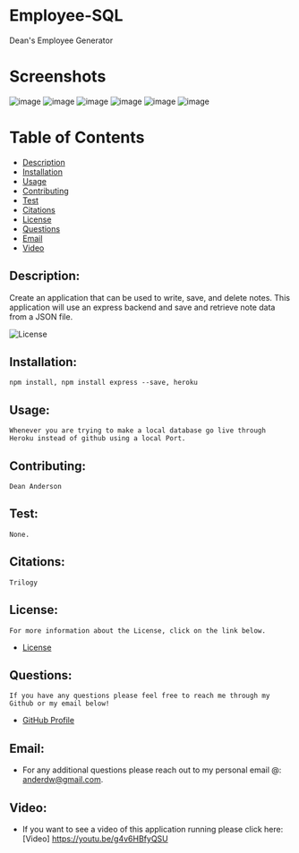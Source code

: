 # Employee-SQL
 Dean's Employee Generator
 
# Screenshots
![image](https://user-images.githubusercontent.com/61371428/86084362-52fb8c80-ba62-11ea-9cd1-7d00411a7329.png)
![image](https://user-images.githubusercontent.com/61371428/86084387-660e5c80-ba62-11ea-8ef0-95c7277c14cc.png)
![image](https://user-images.githubusercontent.com/61371428/86084414-78889600-ba62-11ea-9519-f405548d3cb1.png)
![image](https://user-images.githubusercontent.com/61371428/86084433-86d6b200-ba62-11ea-8825-7f8a60e5d1a0.png)
![image](https://user-images.githubusercontent.com/61371428/86084464-9c4bdc00-ba62-11ea-8bbd-e76944cb0289.png)
![image](https://user-images.githubusercontent.com/61371428/86084489-abcb2500-ba62-11ea-84eb-db590b4d953d.png)

# Table of Contents
- [Description](#description)
- [Installation](#installation)
- [Usage](#usage) 
- [Contributing](#contributing)
- [Test](#test)
- [Citations](#citations)
- [License](#license) 
- [Questions](#questions)
- [Email](#email)
- [Video](#video)

## Description:
Create an application that can be used to write, save, and delete notes. This application will use an express backend and save and retrieve note data from a JSON file.

![License](https://img.shields.io/badge/License--blue.svg "License Badge")
   
## Installation:
    npm install, npm install express --save, heroku
## Usage:
    Whenever you are trying to make a local database go live through Heroku instead of github using a local Port.
## Contributing:
    Dean Anderson
## Test:
    None.
## Citations:
    Trilogy
## License:
    For more information about the License, click on the link below.
    
- [License](https://opensource.org/licenses/)
## Questions:
    If you have any questions please feel free to reach me through my Github or my email below!
- [GitHub Profile](https://github.com/anderdw)

## Email:
- For any additional questions please reach out to my personal email @: anderdw@gmail.com.

## Video:
- If you want to see a video of this application running please click here:
[Video]
https://youtu.be/g4v6HBfyQSU
